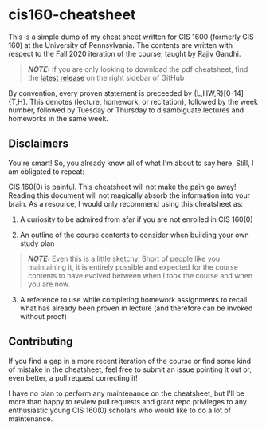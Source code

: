 
# cis160-cheatsheet

This is a simple dump of my cheat sheet written for CIS 1600 (formerly CIS
160) at the University of Pennsylvania. The contents are written with respect
to the Fall 2020 iteration of the course, taught by Rajiv Gandhi.

> **_NOTE:_**  If you are only looking to download the pdf cheatsheet,
> find the [latest release](https://github.com/wyomatthew/cis160-cheatsheet/releases)
> on the right sidebar of GitHub

By convention, every proven statement is preceeded by {L,HW,R}[0-14]{T,H}. This
denotes (lecture, homework, or recitation), followed by the week number, followed
by Tuesday or Thursday to disambiguate lectures and homeworks in the same week.

## Disclaimers

You're smart! So, you already know all of what I'm about to say here. Still,
I am obligated to repeat:

CIS 160(0) is painful. This cheatsheet will not make the pain go away!
Reading this document will not magically absorb the information into your
brain. As a resource, I would only recommend using this cheatsheet as:

1. A curiosity to be admired from afar if you are not enrolled in CIS 160(0)

2. An outline of the course contents to consider when building your own
   study plan

> **_NOTE:_** Even this is a little sketchy. Short of people like you
> maintaining it, it is entirely possible and expected for the course
> contents to have evolved between when I took the course and when
> you are now.

3. A reference to use while completing homework assignments
   to recall what has already been proven in lecture (and therefore
   can be invoked without proof)

## Contributing

If you find a gap in a more recent iteration of the course or find
some kind of mistake in the cheatsheet, feel free to submit an
issue pointing it out or, even better, a pull request correcting it!

I have no plan to perform any maintenance on the cheatsheet, but
I'll be more than happy to review pull requests and grant repo
privileges to any enthusiastic young CIS 160(0) scholars who would
like to do a lot of maintenance.
